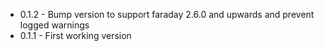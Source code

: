 * 0.1.2 - Bump version to support faraday 2.6.0 and upwards and prevent logged warnings
* 0.1.1 - First working version
